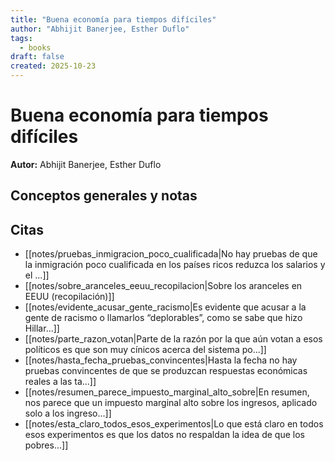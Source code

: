 ```yaml
---
title: "Buena economía para tiempos difíciles"
author: "Abhijit Banerjee, Esther Duflo"
tags:
  - books
draft: false
created: 2025-10-23
---
```


# Buena economía para tiempos difíciles

**Autor:** Abhijit Banerjee, Esther Duflo


## Conceptos generales y notas



## Citas
- [[notes/pruebas_inmigracion_poco_cualificada|No hay pruebas de que la inmigración poco cualificada en los países ricos reduzca los salarios y el ...]]
- [[notes/sobre_aranceles_eeuu_recopilacion|Sobre los aranceles en EEUU (recopilación)]]
- [[notes/evidente_acusar_gente_racismo|Es evidente que acusar a la gente de racismo o llamarlos “deplorables”, como se sabe que hizo Hillar...]]
- [[notes/parte_razon_votan|Parte de la razón por la que aún votan a esos políticos es que son muy cínicos acerca del sistema po...]]
- [[notes/hasta_fecha_pruebas_convincentes|Hasta la fecha no hay pruebas convincentes de que se produzcan respuestas económicas reales a las ta...]]
- [[notes/resumen_parece_impuesto_marginal_alto_sobre|En resumen, nos parece que un impuesto marginal alto sobre los ingresos, aplicado solo a los ingreso...]]
- [[notes/esta_claro_todos_esos_experimentos|Lo que está claro en todos esos experimentos es que los datos no respaldan la idea de que los pobres...]]
